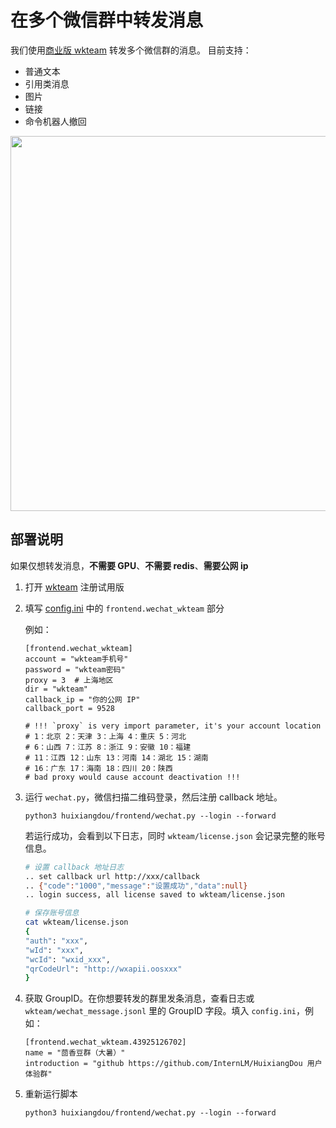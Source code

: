 # 在多个微信群中转发消息

我们使用[商业版 wkteam](http://121.229.29.88:6327) 转发多个微信群的消息。
目前支持：
- 普通文本
- 引用类消息
- 图片
- 链接
- 命令机器人撤回

<img src="https://github.com/user-attachments/assets/9d8fd881-9477-47ec-b1b9-dd2d6935882f" width="600">

## 部署说明

如果仅想转发消息，**不需要 GPU**、**不需要 redis**、**需要公网 ip**

1. 打开 [wkteam](http://121.229.29.88:6327) 注册试用版

2. 填写 [config.ini](../../config.ini) 中的 `frontend.wechat_wkteam` 部分

    例如：
   
    ```text
    [frontend.wechat_wkteam]
    account = "wkteam手机号"
    password = "wkteam密码"
    proxy = 3  # 上海地区
    dir = "wkteam"
    callback_ip = "你的公网 IP" 
    callback_port = 9528

    # !!! `proxy` is very import parameter, it's your account location
    # 1：北京 2：天津 3：上海 4：重庆 5：河北
    # 6：山西 7：江苏 8：浙江 9：安徽 10：福建
    # 11：江西 12：山东 13：河南 14：湖北 15：湖南
    # 16：广东 17：海南 18：四川 20：陕西
    # bad proxy would cause account deactivation !!!
    ```

4. 运行 `wechat.py`，微信扫描二维码登录，然后注册 callback 地址。

   ```text
   python3 huixiangdou/frontend/wechat.py --login --forward
   ```

   若运行成功，会看到以下日志，同时 `wkteam/license.json` 会记录完整的账号信息。

    ```bash
    # 设置 callback 地址日志
    .. set callback url http://xxx/callback
    .. {"code":"1000","message":"设置成功","data":null}
    .. login success, all license saved to wkteam/license.json
    
    # 保存账号信息
    cat wkteam/license.json
    {
    "auth": "xxx",
    "wId": "xxx",
    "wcId": "wxid_xxx",
    "qrCodeUrl": "http://wxapii.oosxxx"
    }
    ```

5. 获取 GroupID。在你想要转发的群里发条消息，查看日志或 `wkteam/wechat_message.jsonl` 里的 GroupID 字段。填入 `config.ini`，例如：

    ```text
    [frontend.wechat_wkteam.43925126702]
    name = "茴香豆群（大暑）"
    introduction = "github https://github.com/InternLM/HuixiangDou 用户体验群"
    ```

6. 重新运行脚本
    ```text
    python3 huixiangdou/frontend/wechat.py --login --forward
    ```
